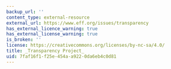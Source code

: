 ```yaml
---
backup_url: ''
content_type: external-resource
external_url: https://www.eff.org/issues/transparency
has_external_licence_warning: true
has_external_license_warning: true
is_broken: ''
license: https://creativecommons.org/licenses/by-nc-sa/4.0/
title: _Transparency Project_
uid: 7faf16f1-f25e-454a-a922-0da6eb4c0d81
---
```

